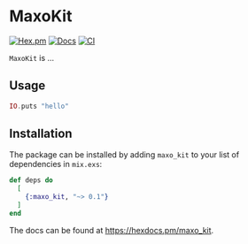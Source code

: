 # MaxoKit

[![Hex.pm](https://img.shields.io/hexpm/v/maxo_kit.svg)](https://hex.pm/packages/maxo_kit)
[![Docs](https://img.shields.io/badge/hexdocs-docs-8e7ce6.svg)](https://hexdocs.pm/maxo_kit)
[![CI](https://github.com/maxohq/maxo_kit/actions/workflows/ci.yml/badge.svg)](https://github.com/maxohq/maxo_kit/actions/workflows/ci.yml)

`MaxoKit` is ...

## Usage

```elixir
IO.puts "hello"
```

## Installation

The package can be installed by adding `maxo_kit` to your list of dependencies in `mix.exs`:

```elixir
def deps do
  [
    {:maxo_kit, "~> 0.1"}
  ]
end
```

The docs can be found at <https://hexdocs.pm/maxo_kit>.
